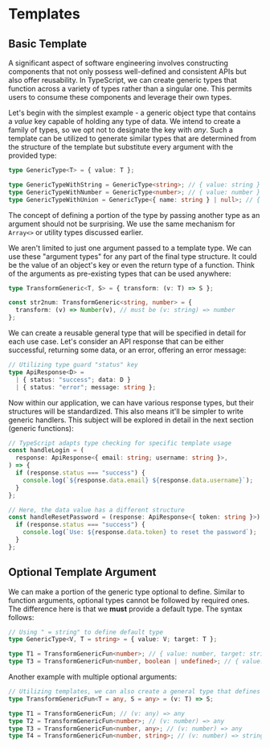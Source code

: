 # Templates

## Basic Template

A significant aspect of software engineering involves constructing components that not only possess well-defined and consistent APIs but also offer reusability. In TypeScript, we can create generic types that function across a variety of types rather than a singular one. This permits users to consume these components and leverage their own types.

Let's begin with the simplest example - a generic object type that contains a _value_ key capable of holding any type of data. We intend to create a family of types, so we opt not to designate the key with _any_. Such a template can be utilized to generate similar types that are determined from the structure of the template but substitute every argument with the provided type:

```ts
type GenericType<T> = { value: T };

type GenericTypeWithString = GenericType<string>; // { value: string }
type GenericTypeWithNumber = GenericType<number>; // { value: number }
type GenericTypeWithUnion = GenericType<{ name: string } | null>; // { value: { name: string } | null }
```

The concept of defining a portion of the type by passing another type as an argument should not be surprising. We use the same mechanism for `Array<>` or utility types discussed earlier.

We aren't limited to just one argument passed to a template type. We can use these "argument types" for any part of the final type structure. It could be the value of an object's key or even the return type of a function. Think of the arguments as pre-existing types that can be used anywhere:

```ts
type TransformGeneric<T, S> = { transform: (v: T) => S };

const str2num: TransformGeneric<string, number> = {
  transform: (v) => Number(v), // must be (v: string) => number
};
```

We can create a reusable general type that will be specified in detail for each use case. Let's consider an API response that can be either successful, returning some data, or an error, offering an error message:

```ts
// Utilizing type guard "status" key
type ApiResponse<D> =
  | { status: "success"; data: D }
  | { status: "error"; message: string };
```

Now within our application, we can have various response types, but their structures will be standardized. This also means it'll be simpler to write generic handlers. This subject will be explored in detail in the next section (generic functions):

```ts
// TypeScript adapts type checking for specific template usage
const handleLogin = (
  response: ApiResponse<{ email: string; username: string }>,
) => {
  if (response.status === "success") {
    console.log(`${response.data.email} ${response.data.username}`);
  }
};

// Here, the data value has a different structure
const handleResetPassword = (response: ApiResponse<{ token: string }>) => {
  if (response.status === "success") {
    console.log(`Use: ${response.data.token} to reset the password`);
  }
};
```

## Optional Template Argument

We can make a portion of the generic type optional to define. Similar to function arguments, optional types cannot be followed by required ones. The difference here is that we **must** provide a default type. The syntax follows:

```ts
// Using " = string" to define default type
type GenericType<V, T = string> = { value: V; target: T };

type T1 = TransformGenericFun<number>; // { value: number, target: string }
type T3 = TransformGenericFun<number, boolean | undefined>; // { value: number, target: boolean | undefined }
```

Another example with multiple optional arguments:

```ts
// Utilizing templates, we can also create a general type that defines function types
type TransformGenericFun<T = any, S = any> = (v: T) => S;

type T1 = TransformGenericFun; // (v: any) => any
type T2 = TransformGenericFun<number>; // (v: number) => any
type T3 = TransformGenericFun<number, any>; // (v: number) => any
type T4 = TransformGenericFun<number, string>; // (v: number) => string
```
